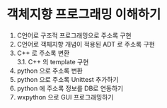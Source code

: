 # 객체지향 프로그래밍 이해하기

1. C언어로 구조적 프로그래밍으로 주소록 구현
2. C언어로 객체지향 개념이 적용된 ADT 로 주소록 구현
3. C++ 로 주소록 변환<br>
3.1.  C++ 의 template 구현
4. python 으로 주소록 변환
5. python 으로 주소록 Unittest 추가하기
6. python 에 주소록 정보를 DB로 연동하기
7. wxpython 으로 GUI 프로그래밍하기
